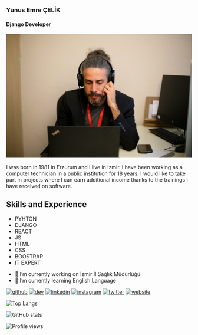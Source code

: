 ###  Yunus Emre ÇELİK
#### Django Developer
![Django Developer](https://github.com/Yalanguz/yalanguz.github.io/blob/main/img/prfl2.JPG?raw=true)

I was born in 1981 in Erzurum and I live in Izmir. I have been working as a computer technician in a public institution for 18 years. I would like to take part in projects where I can earn additional income thanks to the trainings I have received on software.

## Skills and Experience

* PYHTON
* DJANGO
* REACT
* JS
* HTML
* CSS
* BOOSTRAP
* IT EXPERT



- 🔭 I’m currently working on İzmir İl Sağlık Müdürlüğü 
- 🌱 I’m currently learning English Language 


[<img src='https://cdn.jsdelivr.net/npm/simple-icons@3.0.1/icons/github.svg' alt='github' height='40'>](https://github.com/Yalanguz)  [<img src='https://cdn.jsdelivr.net/npm/simple-icons@3.0.1/icons/dev-dot-to.svg' alt='dev' height='40'>](https://dev.to/Yalanguz)  [<img src='https://cdn.jsdelivr.net/npm/simple-icons@3.0.1/icons/linkedin.svg' alt='linkedin' height='40'>](https://www.linkedin.com/in/https://www.linkedin.com/in/yunusemrece/)  [<img src='https://cdn.jsdelivr.net/npm/simple-icons@3.0.1/icons/instagram.svg' alt='instagram' height='40'>](https://www.instagram.com/y.emre.ce/)  [<img src='https://cdn.jsdelivr.net/npm/simple-icons@3.0.1/icons/twitter.svg' alt='twitter' height='40'>](https://twitter.com/masalx)  [<img src='https://cdn.jsdelivr.net/npm/simple-icons@3.0.1/icons/icloud.svg' alt='website' height='40'>](https://yalanguz.github.io/)  

[![Top Langs](https://github-readme-stats.vercel.app/api/top-langs/?username=Yalanguz)](https://github.com/anuraghazra/github-readme-stats)

![GitHub stats](https://github-readme-stats.vercel.app/api?username=Yalanguz&show_icons=true&count_private=true)  

![Profile views](https://gpvc.arturio.dev/Yalanguz)  
